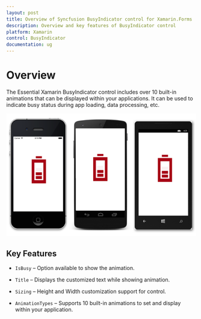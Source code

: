 ```yaml
---
layout: post
title: Overview of Syncfusion BusyIndicator control for Xamarin.Forms
description: Overview and key features of BusyIndicator control
platform: Xamarin
control: BusyIndicator
documentation: ug
---
```


# Overview

The Essential Xamarin BusyIndicator control includes over 10 built-in animations that can be displayed within your applications. It can be used to indicate busy status during app loading, data processing, etc. 

![](images/Overview.png)

## Key Features

* `IsBusy` – Option available to show the animation.

* `Title` – Displays the customized text while showing animation.

* `Sizing` – Height and Width customization support for control.

* `AnimationTypes` – Supports 10 built-in animations to set and display within your application.



